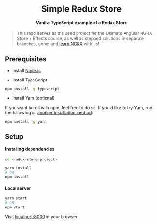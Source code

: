 <h1 align="center">Simple Redux Store</h1>
<h4 align="center">Vanilla TypeScript example of a Redux Store</h4>

> This repo serves as the seed project for the Ultimate Angular NGRX Store + Effects course, as well as stepped solutions in separate branches, come and [learn NGRX](https://ultimateangular.com/ngrx-store-effects) with us!

## Prerequisites

* Install [Node.js](https://nodejs.org/en/download/)

* Install TypeScript

```bash
npm install -g typescript
```

* Install Yarn (optional)

If you want to roll with npm, feel free to do so. If you'd like to try Yarn, run the following or [another installation method](https://yarnpkg.com/lang/en/docs/install/):

```bash
npm install -g yarn
```

## Setup

#### Installing dependencies

```bash
cd <redux-store-project>

yarn install
# OR
npm install
```

#### Local server

```bash
yarn start
# OR
npm start
```

Visit [localhost:8000](localhost:8000) in your browser.
